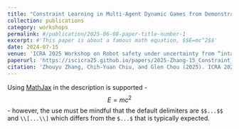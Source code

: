 ```yaml
---
title: "Constraint Learning in Multi-Agent Dynamic Games from Demonstrations of Local Nash Interactions"
collection: publications
category: workshops
permalink: #/publication/2025-06-08-paper-title-number-1
excerpt: #'This paper is about a famous math equation, $$E=mc^2$$'
date: 2024-07-15
venue: 'ICRA 2025 Workshop on Robot safety under uncertainty from “intangible” specifications'
paperurl: 'https://iscicra25.github.io/papers/2025-Zhang-15_Constraint_Learning_in_Mult.pdf'
citation: 'Zhouyu Zhang, Chih-Yuan Chiu, and Glen Chou (2025). ICRA 2025 Workshop on Robot safety under uncertainty from “intangible” specifications'
---
```


Using [MathJax](https://www.mathjax.org/) in the description is supported - $$E=mc^2$$ - however, the use must be mindful that the default delimiters are `$$...$$` and `\\[...\\]` which differs from the `$...$` that is typically expected.
